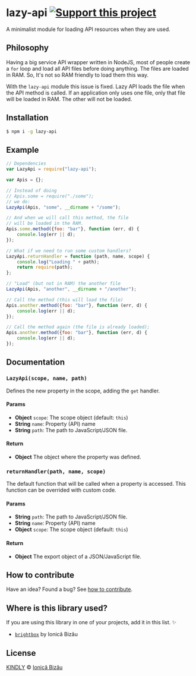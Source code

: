 # lazy-api [![Support this project][donate-now]][paypal-donations]

A minimalist module for loading API resources when they are used.

## Philosophy

Having a big service API wrapper written in NodeJS, most of people create a `for` loop and load all API files before doing anything. The files are loaded in RAM. So, It's not so RAM friendly to load them this way.

With the `lazy-api` module this issue is fixed. Lazy API loads the file when the API method is called. If an application only uses one file, only that file will be loaded in RAM. The other will not be loaded.

## Installation

```sh
$ npm i -g lazy-api
```

## Example

```js
// Dependencies
var LazyApi = require("lazy-api");

var Apis = {};

// Instead of doing
// Apis.some = require("./some");
// we do:
LazyApi(Apis, "some", __dirname + "/some");

// And when we will call this method, the file
// will be loaded in the RAM.
Apis.some.method({foo: "bar"}, function (err, d) {
    console.log(err || d);
});

// What if we need to run some custom handlers?
LazyApi.returnHandler = function (path, name, scope) {
    console.log("Loading " + path);
    return require(path);
};

// "Load" (but not in RAM) the another file
LazyApi(Apis, "another", __dirname + "/another");

// Call the method (this will load the file)
Apis.another.method({foo: "bar"}, function (err, d) {
    console.log(err || d);
});

// Call the method again (the file is already loaded);
Apis.another.method({foo: "bar"}, function (err, d) {
    console.log(err || d);
});
```

## Documentation

### `LazyApi(scope, name, path)`
Defines the new property in the scope, adding the `get` handler.

#### Params
- **Object** `scope`: The scope object (default: `this`)
- **String** `name`: Property (API) name
- **String** `path`: The path to JavaScript/JSON file.

#### Return
- **Object** The object where the property was defined.

### `returnHandler(path, name, scope)`
The default function that will be called when a property is accessed.
This function can be overrided with custom code.

#### Params
- **String** `path`: The path to JavaScript/JSON file.
- **String** `name`: Property (API) name
- **Object** `scope`: The scope object (default: `this`)

#### Return
- **Object** The export object of a JSON/JavaScript file.

## How to contribute
Have an idea? Found a bug? See [how to contribute][contributing].

## Where is this library used?
If you are using this library in one of your projects, add it in this list. :sparkles:

 - [`brightbox`](https://github.com/IonicaBizau/node-brightbox) by Ionică Bizău

## License

[KINDLY][license] © [Ionică Bizău][website]

[license]: http://ionicabizau.github.io/kindly-license/?author=Ionic%C4%83%20Biz%C4%83u%20%3Cbizauionica@gmail.com%3E&year=2014

[website]: http://ionicabizau.net
[paypal-donations]: https://www.paypal.com/cgi-bin/webscr?cmd=_s-xclick&hosted_button_id=RVXDDLKKLQRJW
[donate-now]: http://i.imgur.com/6cMbHOC.png

[contributing]: /CONTRIBUTING.md
[docs]: /DOCUMENTATION.md